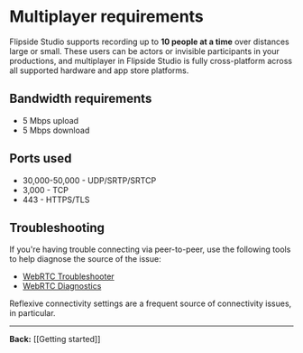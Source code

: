 # Multiplayer requirements

Flipside Studio supports recording up to **10 people at a time** over distances large or small. These users can be actors or invisible participants in your productions, and multiplayer in Flipside Studio is fully cross-platform across all supported hardware and app store platforms.

## Bandwidth requirements

- 5 Mbps upload
- 5 Mbps download

## Ports used

- 30,000-50,000 - UDP/SRTP/SRTCP
- 3,000 - TCP
- 443 - HTTPS/TLS

## Troubleshooting

If you're having trouble connecting via peer-to-peer, use the following tools to help diagnose the source of the issue:

- [WebRTC Troubleshooter](https://test.webrtc.org/)
- [WebRTC Diagnostics](https://networktest.twilio.com/)

Reflexive connectivity settings are a frequent source of connectivity issues, in particular.

---

**Back:** [[Getting started]]
